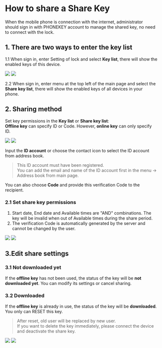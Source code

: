 # How to share a Share Key

When the mobile phone is connection with the internet, administrator should sign in with PHONEKEY account to manage the shared key, no need to connect with the lock.

## 1. There are two ways to enter the key list <a id="there-are-two-ways-to-enter-the-key-list"></a>

1.1 When sign in, enter Setting of lock and select **Key list**, there will show the enabled keys of this device.

![](../.gitbook/assets/screenshot_2019-11-15-17-31-57-774_com.userstar.phonekey.png) ![](../.gitbook/assets/screenshot_2019-11-18-09-19-22-641_com.userstar.phonekey.png)

2.2 When sign in, enter menu at the top left of the main page and select the **Share key list**, there will show the enabled keys of all devices in your phone.

## 2. Sharing method <a id="sharing-method"></a>

Set key permissions in the **Key list** or **Share key list**:   
**Offline key** can specify ID or Code. However, **online key** can only specify ID.

![](../.gitbook/assets/screenshot_2019-11-18-09-19-44-287_com.userstar.phonekey.png) ![](../.gitbook/assets/screenshot_2019-11-18-09-19-58-841_com.userstar.phonekey.png)

Input the **ID account** or choose the contact icon to select the ID account from address book.

> This ID account must have been registered.   
> You can add the email and name of the ID account first in the menu -&gt; Address book from main page.

You can also choose **Code** and provide this verification Code to the recipient.

### 2.1 Set share key permissions <a id="set-share-key-permissions"></a>

1. Start date, End date and Available times are "AND" combinations. The key will be invalid when out of Available times during the share period.
2. The verification Code is automatically generated by the server and cannot be changed by the user.

![](../.gitbook/assets/screenshot_2019-11-18-09-20-24-153_com.userstar.phonekey.png) ![](../.gitbook/assets/screenshot_2019-11-18-09-20-50-493_com.userstar.phonekey.png)

## 3.Edit share settings <a id="edit-share-settings"></a>

### 3.1 Not downloaded yet <a id="not-downloaded-yet"></a>

If the **offline key** has not been used, the status of the key will be **not downloaded yet**. You can modify its settings or cancel sharing.

### 3.2 Downloaded <a id="downloaded"></a>

If the **offline key** is already in use, the status of the key will be **downloaded**. You only can RESET this key.

> After reset, old user will be replaced by new user.  
> If you want to delete the key immediately, please connect the device and deactivate the share key.

![](../.gitbook/assets/screenshot_2019-11-18-11-37-46-418_com.userstar.phonekey.png) ![](../.gitbook/assets/screenshot_2019-11-18-09-17-04-587_com.userstar.phonekey.png)

